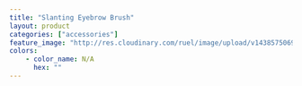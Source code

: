 ```yaml
---
title: "Slanting Eyebrow Brush"
layout: product
categories: ["accessories"]
feature_image: "http://res.cloudinary.com/ruel/image/upload/v1438575069/fs/slantingEyebrowBrush.jpg"
colors:
    - color_name: N/A
      hex: ""
---
```

